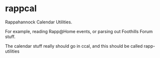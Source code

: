 # rappcal

Rappahannock Calendar Utilities.

For example, reading Rapp@Home events, or parsing out Foothills Forum stuff.

The calendar stuff really should go in ccal, and this should be called rapp-utilities

